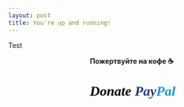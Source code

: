 ```yaml
---
layout: post
title: You're up and running!
---
```

Test

<p style="text-align:center"><strong>Пожертвуйте на кофе ☕️&nbsp;</strong></p>
<br>
<div paypal style="text-align:center">
<a href="https://www.paypal.com/cgi-bin/webscr?cmd=_s-xclick&hosted_button_id=MJXSFFF79A8DY" style="text-decoration:none;"><span class="paypal-logo" style="font-family: Verdana, Tahoma; font-weight: bold; font-size: 28px;"><i style="color: #000; text-shadow: 1px 1px 1px #fff;">Donate </i><i style="color: #253b80; text-shadow: 1px 1px 1px #fff;">Pay</i><i style="color: #179bd7; text-shadow: 1px 1px 1px #fff;">Pal</i></span></a></div>
<br>

